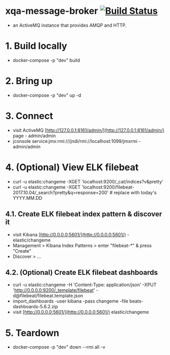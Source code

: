 # xqa-message-broker [![Build Status](https://travis-ci.org/jameshnsears/xqa-message-broker.svg?branch=master)](https://travis-ci.org/jameshnsears/xqa-message-broker)
* an ActiveMQ instance that provides AMQP and HTTP.

# 1. Build locally
* docker-compose -p "dev" build

# 2. Bring up
* docker-compose -p "dev" up -d

# 3. Connect
* visit ActiveMQ [http://127.0.0.1:8161/admin/](http://127.0.0.1:8161/admin/) page - admin/admin
* jconsole service:jmx:rmi:///jndi/rmi://localhost:1099/jmxrmi - admin/admin

# 4. (Optional) View ELK filebeat
* curl -u elastic:changeme -XGET 'localhost:9200/_cat/indices?v&pretty'
* curl -u elastic:changeme -XGET 'localhost:9200/filebeat-2017.10.04/_search?pretty&q=response=200'  # replace with today's YYYY.MM.DD

## 4.1. Create ELK filebeat index pattern & discover it
* visit Kibana [http://0.0.0.0:5601/](http://0.0.0.0:5601/) - elastic/changeme
* Management > Kibana Index Patterns > enter "filebeat-*" & press "Create"
* Discover > ...

## 4.2. (Optional) Create ELK filebeat dashboards
* curl -u elastic:changeme -H 'Content-Type: application/json' -XPUT 'http://0.0.0.0:9200/_template/filebeat' -d@filebeat/filebeat.template.json
* import_dashboards -user kibana -pass changeme -file beats-dashboards-5.6.2.zip
* visit [http://0.0.0.0:5601/](http://0.0.0.0:5601/) elastic/changeme

# 5. Teardown
* docker-compose -p "dev" down --rmi all -v
